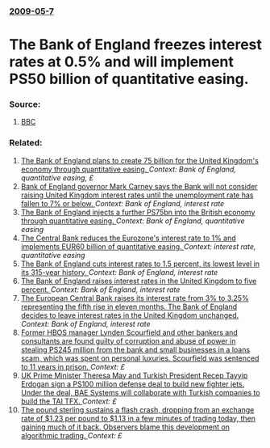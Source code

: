 ### [2009-05-7](/news/2009/05/7/index.md)

#  The Bank of England freezes interest rates at 0.5% and will implement PS50 billion of quantitative easing. 




### Source:

1. [BBC](http://news.bbc.co.uk/1/hi/business/8037685.stm)

### Related:

1. [ The Bank of England plans to create 75 billion for the United Kingdom's economy through quantitative easing. ](/news/2009/03/5/the-bank-of-england-plans-to-create-ps75-billion-for-the-united-kingdom-s-economy-through-quantitative-easing.md) _Context: Bank of England, quantitative easing, £_
2. [Bank of England governor Mark Carney says the Bank will not consider raising United Kingdom interest rates until the unemployment rate has fallen to 7% or below. ](/news/2013/08/7/bank-of-england-governor-mark-carney-says-the-bank-will-not-consider-raising-united-kingdom-interest-rates-until-the-unemployment-rate-has-f.md) _Context: Bank of England, interest rate_
3. [The Bank of England injects a further PS75bn into the British economy through quantitative easing. ](/news/2011/10/6/the-bank-of-england-injects-a-further-aps75bn-into-the-british-economy-through-quantitative-easing.md) _Context: Bank of England, quantitative easing_
4. [ The Central Bank reduces the Eurozone's interest rate to 1% and implements EUR60 billion of quantitative easing. ](/news/2009/05/7/the-central-bank-reduces-the-eurozone-s-interest-rate-to-1-and-implements-a-60-billion-of-quantitative-easing.md) _Context: interest rate, quantitative easing_
5. [ The Bank of England cuts interest rates to 1.5 percent, its lowest level in its 315-year history. ](/news/2009/01/8/the-bank-of-england-cuts-interest-rates-to-1-5-percent-its-lowest-level-in-its-315-year-history.md) _Context: Bank of England, interest rate_
6. [ The Bank of England raises interest rates in the United Kingdom to five percent. ](/news/2006/11/9/the-bank-of-england-raises-interest-rates-in-the-united-kingdom-to-five-percent.md) _Context: Bank of England, interest rate_
7. [ The European Central Bank raises its interest rate from 3% to 3.25% representing the fifth rise in eleven months. The Bank of England decides to leave interest rates in the United Kingdom unchanged. ](/news/2006/10/5/the-european-central-bank-raises-its-interest-rate-from-3-to-3-25-representing-the-fifth-rise-in-eleven-months-the-bank-of-england-decid.md) _Context: Bank of England, interest rate_
8. [Former HBOS manager Lynden Scourfield and other bankers and consultants are found guilty of corruption and abuse of power in stealing PS245 million from the bank and small businesses in a loans scam, which was spent on personal luxuries. Scourfield was sentenced to 11 years in prison. ](/news/2017/02/2/former-hbos-manager-lynden-scourfield-and-other-bankers-and-consultants-are-found-guilty-of-corruption-and-abuse-of-power-in-stealing-aps245.md) _Context: £_
9. [UK Prime Minister Theresa May and Turkish President Recep Tayyip Erdogan sign a PS100 million defense deal to build new fighter jets. Under the deal, BAE Systems will collaborate with Turkish companies to build the TAI TFX. ](/news/2017/01/28/uk-prime-minister-theresa-may-and-turkish-president-recep-tayyip-erdoaan-sign-a-aps100-million-defense-deal-to-build-new-fighter-jets-under.md) _Context: £_
10. [The pound sterling sustains a flash crash, dropping from an exchange rate of $1.23 per pound to $1.13 in a few minutes of trading today, then gaining much of it back. Observers blame this development on algorithmic trading. ](/news/2016/10/7/the-pound-sterling-sustains-a-flash-crash-dropping-from-an-exchange-rate-of-1-23-per-pound-to-1-13-in-a-few-minutes-of-trading-today-the.md) _Context: £_
